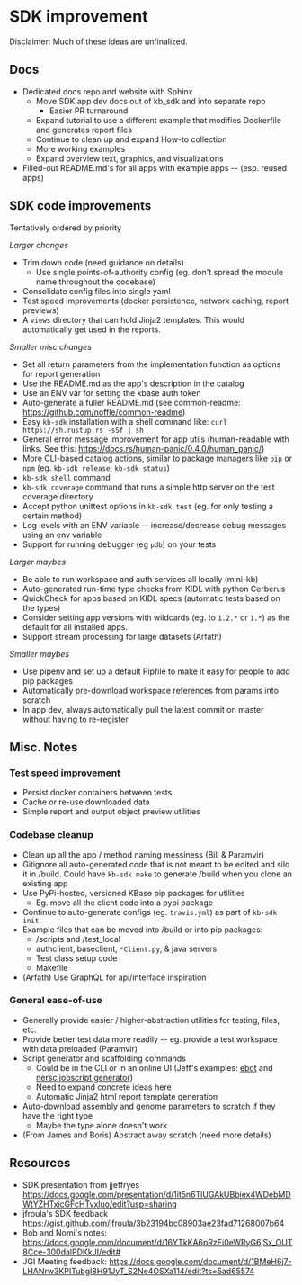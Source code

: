 # SDK improvement

Disclaimer: Much of these ideas are unfinalized.

## Docs

* Dedicated docs repo and website with Sphinx
  * Move SDK app dev docs out of kb_sdk and into separate repo
    * Easier PR turnaround
  * Expand tutorial to use a different example that modifies Dockerfile and generates report files
  * Continue to clean up and expand How-to collection
  * More working examples
  * Expand overview text, graphics, and visualizations
* Filled-out README.md's for all apps with example apps -- (esp. reused apps)

## SDK code improvements

Tentatively ordered by priority

_Larger changes_

* Trim down code (need guidance on details)
    * Use single points-of-authority config (eg. don't spread the module name throughout the codebase)
* Consolidate config files into single yaml
* Test speed improvements (docker persistence, network caching, report previews)
* A `views` directory that can hold Jinja2 templates. This would automatically get used in the reports.

_Smaller misc changes_

* Set all return parameters from the implementation function as options for report generation
* Use the README.md as the app's description in the catalog
* Use an ENV var for setting the kbase auth token
* Auto-generate a fuller README.md (see common-readme: https://github.com/noffle/common-readme)
* Easy `kb-sdk` installation with a shell command like: `curl https://sh.rustup.rs -sSf | sh`
* General error message improvement for app utils (human-readable with links. See this: https://docs.rs/human-panic/0.4.0/human_panic/)
* More CLI-based catalog actions, similar to package managers like `pip` or `npm` (eg. `kb-sdk release`, `kb-sdk status`)
* `kb-sdk shell` command
* `kb-sdk coverage` command that runs a simple http server on the test coverage directory
* Accept python unittest options in `kb-sdk test` (eg. for only testing a certain method)
* Log levels with an ENV variable -- increase/decrease debug messages using an env variable
* Support for running debugger (eg `pdb`) on your tests

_Larger maybes_

* Be able to run workspace and auth services all locally (mini-kb)
* Auto-generated run-time type checks from KIDL with python Cerberus
* QuickCheck for apps based on KIDL specs (automatic tests based on the types)
* Consider setting app versions with wildcards (eg. to `1.2.*` or `1.*`) as the default for all installed apps.
* Support stream processing for large datasets (Arfath)

_Smaller maybes_

* Use pipenv and set up a default Pipfile to make it easy for people to add pip packages
* Automatically pre-download workspace references from params into scratch
* In app dev, always automatically pull the latest commit on master without having to re-register

## Misc. Notes

### Test speed improvement

* Persist docker containers between tests
* Cache or re-use downloaded data
* Simple report and output object preview utilities

### Codebase cleanup

* Clean up all the app / method naming messiness (Bill & Paramvir)
* Gitignore all auto-generated code that is not meant to be edited and silo it in /build. Could have `kb-sdk make` to generate /build when you clone an existing app
* Use PyPi-hosted, versioned KBase pip packages for utilities
  * Eg. move all the client code into a pypi package
* Continue to auto-generate configs (eg. `travis.yml`) as part of `kb-sdk init`
* Example files that can be moved into /build or into pip packages:
  * /scripts and /test_local
  * authclient, baseclient, `*Client.py`, & java servers
  * Test class setup code
  * Makefile
* (Arfath) Use GraphQL for api/interface inspiration

### General ease-of-use

* Generally provide easier / higher-abstraction utilities for testing, files, etc.
* Provide better test data more readily -- eg. provide a test workspace with data preloaded (Paramvir)
* Script generator and scaffolding commands
  * Could be in the CLI or in an online UI (Jeff's examples: [ebot](https://www.ncbi.nlm.nih.gov/Class/PowerTools/eutils/ebot/ebot.cgi) and [nersc jobscript generator](https://my.nersc.gov/script_generator.php))
  * Need to expand concrete ideas here
  * Automatic Jinja2 html report template generation 
* Auto-download assembly and genome parameters to scratch if they have the right type
  * Maybe the type alone doesn't work
* (From James and Boris) Abstract away scratch (need more details)

## Resources

* SDK presentation from jjeffryes https://docs.google.com/presentation/d/1it5n6TlUGAkUBbiex4WDebMDWtYZHTxicGFcHTvxluo/edit?usp=sharing
* jfroula's SDK feedback https://gist.github.com/jfroula/3b23194bc08903ae23fad71268007b64
* Bob and Nomi's notes: https://docs.google.com/document/d/16YTkKA6pRzEi0eWRyG6jSx_OUT8Cce-300dalPDKkJI/edit#
* JGI Meeting feedback: https://docs.google.com/document/d/1BMeH6j7-LHANrw3KPITubgI8H91JyT_S2Ne4OSXa114/edit?ts=5ad65574
